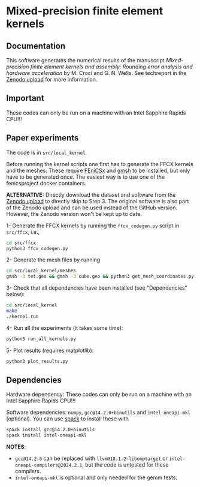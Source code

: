 # Mixed-precision finite element kernels

## Documentation

This software generates the numerical results of the manuscript *Mixed-precision finite element kernels and assembly: Rounding error analysis and hardware acceleration* by M. Croci and G. N. Wells.
See techreport in the [Zenodo upload](https://doi.org/10.5281/zenodo.13941629) for more information.

## Important

These codes can only be run on a machine with an Intel Sapphire Rapids CPU!!!

## Paper experiments

The code is in `src/local_kernel`.

Before running the kernel scripts one first has to generate the FFCX kernels and the meshes. These require
[FEniCSx](https://fenicsproject.org/) and [gmsh](https://gmsh.info/) to be installed, but only have to be generated once.
The easiest way is to use one of the fenicsproject docker containers.

**ALTERNATIVE:** Directly download the dataset and software from the [Zenodo upload](https://doi.org/10.5281/zenodo.13941629) to
directly skip to Step 3. The original software is also part of the Zenodo upload and can be used instead of the GitHub version.
However, the Zenodo version won't be kept up to date.

1- Generate the FFCX kernels by running the `ffcx_codegen.py` script in `src/ffcx`, i.e.,

```bash
cd src/ffcx
python3 ffcx_codegen.py
```

2- Generate the mesh files by running

```bash
cd src/local_kernel/meshes
gmsh -3 tet.geo && gmsh -3 cube.geo && python3 get_mesh_coordinates.py
```

3- Check that all dependencies have been installed (see "Dependencies" below):

```bash
cd src/local_kernel
make
./kernel.run
```

4- Run all the experiments (it takes some time):

```bash
python3 run_all_kernels.py
```

5- Plot results (requires matplotlib):

```bash
python3 plot_results.py
```

## Dependencies

Hardware dependency: These codes can only be run on a machine with an Intel Sapphire Rapids CPU!!!

Software dependencies: `numpy`, `gcc@14.2.0+binutils` and `intel-oneapi-mkl` (optional). You can use [spack](https://spack.io/) to install these with 

```bash
spack install gcc@14.2.0+binutils
spack install intel-oneapi-mkl
```

**NOTES**: 
* `gcc@14.2.0` can be replaced with `llvm@18.1.2~libomptarget` or `intel-oneapi-compilers@2024.2.1`, but the code is untested for these compilers.
* `intel-oneapi-mkl` is optional and only needed for the gemm tests.
